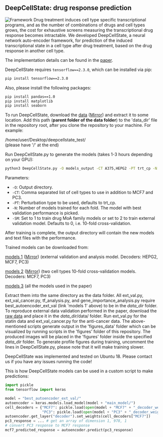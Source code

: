 ## DeepCellState: drug response prediction
![Framework](framework.png)
Drug treatment induces cell type specific transcriptional programs, and as the number of combinations of drugs and cell types grows, the cost for exhaustive screens measuring the transcriptional drug response becomes intractable. We developed DeepCellState, a neural network auto-encoder framework, for prediction of the induced transcriptional state in a cell type after drug treatment, based on the drug response in another cell type.

The implementation details can be found in the [paper](https://doi.org/10.1101/2020.12.14.422792).

DeepCellState requires ```tensorflow==2.3.0```, which can be installed via pip:
```sh
pip install tensorflow==2.3.0
```

Also, please install the following packages:
```sh
pip install pandas==1.0
pip install matplotlib
pip install seaborn
```

To run DeepCellState, download the [data](https://www.dropbox.com/s/merj99vfp4fpdg2/DeepCellState_data.zip?dl=1) ([Mirror](https://drive.google.com/file/d/1JV-6xYl-uMswzIP3-dhmiG-LNFmiCXhx/view?usp=sharing)) and extract it to some location. Add this path (**parent folder of the data folder**) to the 'data_dir' file in the repository root, after you clone the repository to your machine. 
For example:

/home/user/Desktop/deepcellstate_test/   
(please have '/' at the end) 

Run DeepCellState.py to generate the models (takes 1-3 hours depending on your GPU):
```sh
python3 DeepCellState.py -O models_output -CT A375,HEPG2 -PT trt_cp -N 1 -SM 0
```
Parameters:
- ```-O```: Output directory.
- ```-CT```: Comma separated list of cell types to use in addition to MCF7 and PC3.
- ```-PT```: Perturbation type to be used, defaults to trt_cp. 
- ```-N```: Number of models trained for each fold. The model with best validation performance is picked.
- ```-SM```: Set to 1 to train drug MoA family models or set to 2 to train external validation model. Defaults to 0, i.e. 10-fold cross-validation.

After training is complete, the output directory will contain the new models and text files with the performance.

Trained models can be downloaded from:

[models 1](https://www.dropbox.com/s/9b0l6zczdjp28im/DeepCellState_model_ext_val.zip?dl=1) ([Mirror](https://drive.google.com/file/d/1zD44n2dd7-jMJqCRYSRSxPHeR7Rn-lgx/view?usp=sharing)) (external validation and analysis model. Decoders: HEPG2, MCF7, PC3)

[models 2](https://www.dropbox.com/s/02ibrv4lasye36i/DeepCellState_models_2cells.zip?dl=1) ([Mirror](https://drive.google.com/file/d/1_KbeF7_euic4v6UnYCThq34_REnBjz6-/view?usp=sharing)) (two cell types 10-fold cross-validation models. Decoders: MCF7, PC3)

[models 3](https://drive.google.com/file/d/1SHHTXpJBZoBhwqK0vvlw9bmwhPv16K3n/view?usp=sharing) (all the models used in the paper)


Extract them into the same directory as the data folder. All ext_val.py, ext_val_cancer.py, tf_analysis.py, and gene_importance_analysis.py require best_autoencoder_ext_val (link 'models 1' above) to be in the *data_dir* folder.
To reproduce external data validation performed in the paper, download the [raw data](https://drive.google.com/file/d/1uZReFhhAXmudAyEt4lSX-of2CI2d1eYv/view?usp=sharing) and place it in the *data_dir*/data/ folder.
Run ext_val.py for the statin data and ext_val_cancer.py for the anti-cancer data. The above-mentioned scripts generate output in the 'figures_data' folder which can be visualized by running scripts in the 'figures' folder of this repository. 
The produced images will be placed in the 'figures' folder inside the specified *data_dir* folder. 
To generate profile figures during training, uncomment the lines in DeepCellState.py, please note that it will make training slower. 

DeepCellState was implemented and tested on Ubuntu 18. Please contact us if you have any issues running the code!

This is how DeepCellState models can be used in a custom script to make predictions:

```python
import pickle
from tensorflow import keras

model = "best_autoencoder_ext_val/"
autoencoder = keras.models.load_model(model + "main_model/")
cell_decoders = {"MCF7": pickle.load(open(model + "MCF7" + "_decoder_weights", "rb")),
                 "PC3": pickle.load(open(model + "PC3" + "_decoder_weights", "rb"))}
autoencoder.get_layer("decoder").set_weights(cell_decoders["MCF7"])
pc3_response = ... # get an array of dimension 1, 978, 1
# convert PC3 response to MCF7 response
mcf7_predicted_response = autoencoder.predict(pc3_response) 
```